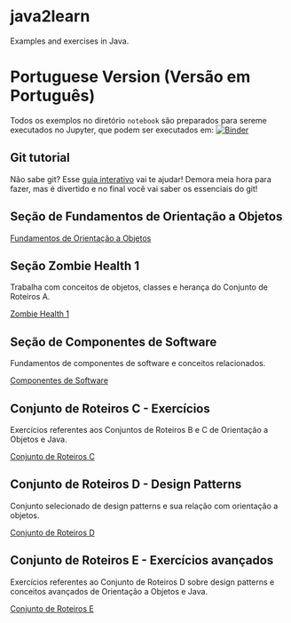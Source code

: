# java2learn
Examples and exercises in Java.

# Portuguese Version (Versão em Português)

Todos os exemplos no diretório `notebook` são preparados para sereme executados no Jupyter, que podem ser executados em: [![Binder](https://mybinder.org/badge_logo.svg)](https://mybinder.org/v2/gh/santanche/java2learn.git/feature/beakerx?urlpath=lab)

## Git tutorial

Não sabe git? Esse [guia interativo](https://learngitbranching.js.org/) vai te ajudar! Demora meia hora para fazer, mas é divertido e no final você vai saber os essenciais do git!

## Seção de Fundamentos de Orientação a Objetos

[Fundamentos de Orientação a Objetos](notebooks/pt/c02oo/)

## Seção Zombie Health 1

Trabalha com conceitos de objetos, classes e herança do Conjunto de Roteiros A.

[Zombie Health 1](notebooks/pt/c03zombie/)

## Seção de Componentes de Software

Fundamentos de componentes de software e conceitos relacionados.

[Componentes de Software](notebooks/pt/c04components/)

## Conjunto de Roteiros C - Exercícios

Exercícios referentes aos Conjuntos de Roteiros B e C de Orientação a Objetos e Java.

[Conjunto de Roteiros C](notebooks/pt/c04oo-exercicios/)

## Conjunto de Roteiros D - Design Patterns

Conjunto selecionado de design patterns e sua relação com orientação a objetos.

[Conjunto de Roteiros D](notebooks/pt/c05patterns/)

## Conjunto de Roteiros E - Exercícios avançados

Exercícios referentes ao Conjunto de Roteiros D sobre design patterns e conceitos avançados de Orientação a Objetos e Java.

[Conjunto de Roteiros E](notebooks/pt/c0600-patterns-exercicios/)

